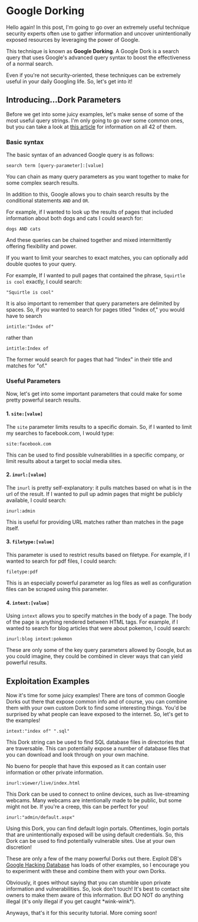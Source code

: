 # Google Dorking

Hello again! In this post, I'm going to go over an extremely
useful technique security experts often use to gather 
information and uncover unintentionally exposed resources
by leveraging the power of Google. 

This technique is known as **Google Dorking**. A Google Dork is 
a search query that uses Google's advanced query syntax to 
boost the effectiveness of a normal search.

Even if you're not security-oriented, these techniques can be
extremely useful in your daily Googling life. So, let's get
into it!

## Introducing...Dork Parameters

Before we get into some juicy examples, let's make sense
of some of the most useful query strings. I'm only going
to go over some common ones, but you can take a look
at [this article](https://ahrefs.com/blog/google-advanced-search-operators/)
for information on all 42 of them.

### Basic syntax

The basic syntax of an advanced Google query is as follows:

```
search term [query-parameter]:[value]
```

You can chain as many query parameters as you want together
to make for some complex search results.

In addition to this, Google allows you to chain search results by the
conditional statements `AND` and `OR`.

For example, if I wanted to look up the results of pages that included
information about both dogs and cats I could search for:

```
dogs AND cats
```

And these queries can be chained together and mixed intermittently
offering flexibility and power.

If you want to limit your searches to exact matches, you can optionally
add double quotes to your query.

For example, If I wanted to pull pages that contained the phrase, `Squirtle
is cool` exactly, I could search:

```
"Squirtle is cool"
```

It is also important to remember that query parameters are delimited by
spaces. So, if you wanted to search for pages titled "Index of," you would
have to search

```
intitle:"Index of"
```

rather than

```
intitle:Index of
```

The former would search for pages that had "Index" in their title
and matches for "of."

### Useful Parameters

Now, let's get into some important parameters that could make for some
pretty powerful search results.

#### 1. `site:[value]`

The `site` parameter limits results to a specific domain. So,
if I wanted to limit my searches to facebook.com, I would type:

```
site:facebook.com
```

This can be used to find possible vulnerabilities in a specific company,
or limit results about a target to social media sites.

#### 2. `inurl:[value]`

The `inurl` is pretty self-explanatory: it pulls matches based on
what is in the url of the result. If I wanted to pull up admin
pages that might be publicly available, I could search:

```
inurl:admin
```

This is useful for providing URL matches rather than matches in the
page itself.

#### 3. `filetype:[value]`

This parameter is used to restrict results based on filetype. For
example, if I wanted to search for pdf files, I could search:

```
filetype:pdf
```

This is an especially powerful parameter as log files as well as
configuration files can be scraped using this parameter.

#### 4. `intext:[value]`

Using `intext` allows you to specify matches in the body of a page.
The body of the page is anything rendered between HTML tags. For
example, if I wanted to search for blog articles that were about
pokemon, I could search:

```
inurl:blog intext:pokemon
```

These are only some of the key query parameters allowed by Google, but
as you could imagine, they could be combined in clever ways that can
yield powerful results.

## Exploitation Examples

Now it's time for some juicy examples! There are tons of common Google Dorks
out there that expose common info and of course, you can combine them with
your own custom Dork to find some interesting things. You'd be surprised by
what people can leave exposed to the internet. So, let's get to the examples!

```
intext:"index of" ".sql"
```

This Dork string can be used to find SQL database files in directories
that are traversable. This can potentially expose a number of database
files that you can download and look through on your own machine.

No bueno for people that have this exposed as it can contain user information
or other private information.

```
inurl:viewer/live/index.html
```

This Dork can be used to connect to online devices, such as live-streaming webcams. Many webcams are intentionally made to be public, but some might not be.
If you're a creep, this can be perfect for you!

```
inurl:"admin/default.aspx"
```

Using this Dork, you can find default login portals. Oftentimes, login portals
that are unintentionally exposed will be using default credentials. So, this Dork
can be used to find potentially vulnerable sites. Use at your own discretion!

These are only a few of the many powerful Dorks out there. Exploit DB's 
[Google Hacking Database](https://www.exploit-db.com/google-hacking-database)
has loads of other examples, so I encourage you to experiment with these and 
combine them with your own Dorks.

Obviously, it goes without saying that you can stumble upon private information
and vulnerabilities. So, look don't touch! It's best to contact site owners
to make them aware of this information. But DO NOT do anything illegal
(it's only illegal if you get caught \*wink-wink\*).

Anyways, that's it for this security tutorial. More coming soon!